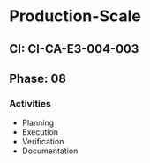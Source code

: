 # Production-Scale

## CI: CI-CA-E3-004-003
## Phase: 08

### Activities
- Planning
- Execution
- Verification
- Documentation
